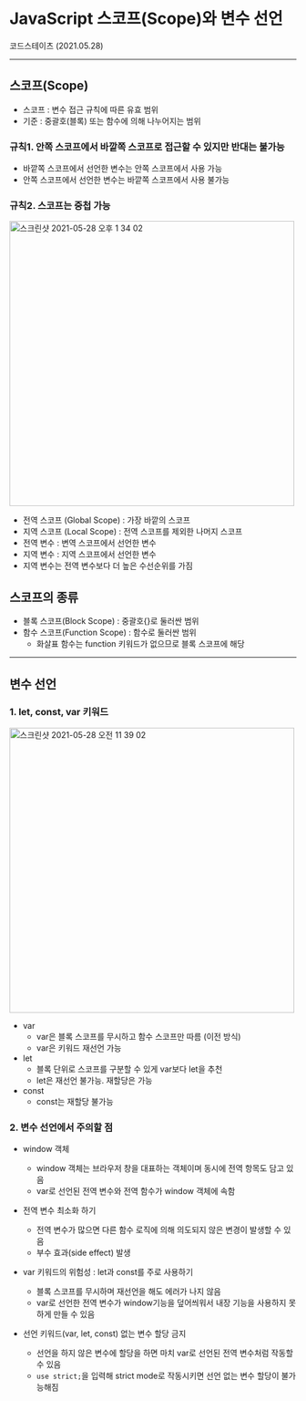 # JavaScript 스코프(Scope)와 변수 선언
코드스테이츠 (2021.05.28)

***

## 스코프(Scope) 
- 스코프 : 변수 접근 규칙에 따른 유효 범위
- 기준 : 중괄호(블록) 또는 함수에 의해 나누어지는 범위

### 규칙1. 안쪽 스코프에서 바깥쪽 스코프로 접근할 수 있지만 반대는 불가능
- 바깥쪽 스코프에서 선언한 변수는 안쪽 스코프에서 사용 가능
- 안쪽 스코프에서 선언한 변수는 바깥쪽 스코프에서 사용 불가능

### 규칙2. 스코프는 중첩 가능

<img width="500" alt="스크린샷 2021-05-28 오후 1 34 02" src="https://user-images.githubusercontent.com/80403988/119929955-7bb13c80-bfb9-11eb-8a6b-d4938ddfaf07.png">

- 전역 스코프 (Global Scope) : 가장 바깥의 스코프
- 지역 스코프 (Local Scope) : 전역 스코프를 제외한 나머지 스코프
- 전역 변수 : 변역 스코프에서 선언한 변수
- 지역 변수 : 지역 스코프에서 선언한 변수
- 지역 변수는 전역 변수보다 더 높은 수선순위를 가짐

## 스코프의 종류
- 블록 스코프(Block Scope) : 중괄호{}로 둘러싼 범위
- 함수 스코프(Function Scope) : 함수로 둘러싼 범위
  - 화살표 함수는 function 키워드가 없으므로 블록 스코프에 해당

***

## 변수 선언

### 1. let, const, var 키워드

<img width="500" alt="스크린샷 2021-05-28 오전 11 39 02" src="https://user-images.githubusercontent.com/80403988/119929987-8a97ef00-bfb9-11eb-8563-f7ee945d22d0.png">

- var
  - var은 블록 스코프를 무시하고 함수 스코프만 따름 (이전 방식)
  - var은 키워드 재선언 가능
- let  
  - 블록 단위로 스코프를 구분할 수 있게 var보다 let을 추천
  - let은 재선언 불가능. 재할당은 가능
- const
  - const는 재할당 불가능

### 2. 변수 선언에서 주의할 점
- window 객체
  - window 객체는 브라우저 창을 대표하는 객체이며 동시에 전역 항목도 담고 있음
  - var로 선언된 전역 변수와 전역 함수가 window 객체에 속함

- 전역 변수 최소화 하기
  - 전역 변수가 많으면 다른 함수 로직에 의해 의도되지 않은 변경이 발생할 수 있음
  - 부수 효과(side effect) 발생

- var 키워드의 위험성 : let과 const를 주로 사용하기
  - 블록 스코프를 무시하며 재선언을 해도 에러가 나지 않음
  - var로 선언한 전역 변수가 window기능을 덮어씌워서 내장 기능을 사용하지 못하게 만들 수 있음

- 선언 키워드(var, let, const) 없는 변수 할당 금지
  - 선언을 하지 않은 변수에 할당을 하면 마치 var로 선언된 전역 변수처럼 작동할 수 있음
  - ```use strict;```을 입력해 strict mode로 작동시키면 선언 없는 변수 할당이 불가능해짐
  

